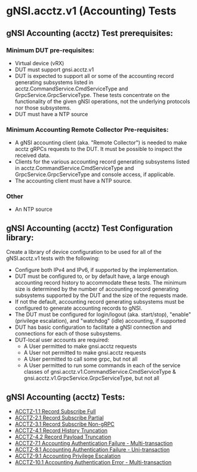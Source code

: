 # gNSI.acctz.v1 (Accounting) Tests

## gNSI Accounting (acctz) Test prerequisites:

### Minimum DUT pre-requisites:

- Virtual device (vRX)
- DUT must support gnsi.acctz.v1
- DUT is expected to support all or some of the accounting record generating subsystems listed in acctz.CommandService.CmdServiceType and GrpcService.GrpcServiceType.  These tests concentrate on the functionality of the given gNSI operations, not the underlying protocols nor those subsystems.
- DUT must have a NTP source

### Minimum Accounting Remote Collector Pre-requisites:
- A gNSI accounting client (aka. "Remote Collector") is needed to make acctz gRPCs requests to the DUT.  It must be possible to inspect the received data.
- Clients for the various accounting record generating subsystems listed in acctz.CommandService.CmdServiceType and GrpcService.GrpcServiceType and console access, if applicable.
- The accounting client must have a NTP source.

### Other
- An NTP source

## gNSI Accounting (acctz) Test Configuration library:

Create a library of device configuration to be used for all of the gNSI.acctz.v1 tests with the following:

- Configure both IPv4 and IPv6, if supported by the implementation.
- DUT must be configured to, or by default have, a large enough accounting record history to accommodate these tests.  The minimum size is determined by the number of accounting record generating subsystems supported by the DUT and the size of the requests made.
- If not the default, accounting record generating subsystems must be configured to generate accounting records to gNSI.
- The DUT must be configured for login/logout (aka. start/stop), "enable" (privilege escalation), and "watchdog" (idle) accounting, if supported
- DUT has basic configuration to facilitate a gNSI connection and connections for each of those subsystems.
- DUT-local user accounts are required:
	- A User permitted to make gnsi.acctz requests
	- A User not permitted to make gnsi.acctz requests
	- A User permitted to call some grpc, but not all
	- A User permitted to run some commands in each of the service classes of gnsi.acctz.v1.CommandService.CmdServiceType & gnsi.acctz.v1.GrpcService.GrpcServiceType, but not all

## gNSI Accounting (acctz) Tests:
- [ACCTZ-1.1 Record Subscribe Full](RecordSubscribeFull)
- [ACCTZ-2.1 Record Subscribe Partial](RecordSubscribePartial)
- [ACCTZ-3.1 Record Subscribe Non-gRPC](RecordSubscribeNongrpc)
- [ACCTZ-4.1 Record History Truncation](RecordHistoryTruncation/)
- [ACCTZ-4.2 Record Payload Truncation](RecordPayloadTruncation/)
- [ACCTZ-7.1 Accounting Authentication Failure - Multi-transaction](AccountingAuthenFailMulti/)
- [ACCTZ-8.1 Accounting Authentication Failure - Uni-transaction](AccountingAuthenFailUni/)
- [ACCTZ-9.1 Accounting Privilege Escalation](AccountingPrivEscalation/)
- [ACCTZ-10.1 Accounting Authentication Error - Multi-transaction](AccountingAuthenErrorMulti/)
